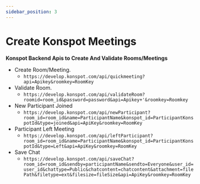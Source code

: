 ```yaml
---
sidebar_position: 3
---
```


# Create Konspot Meetings

**Konspot Backend Apis to Create And Validate Rooms/Meetings**

- Create Room/Meeting.
	- `https://develop.konspot.com/api/quickmeeting?api=Apikey&roomkey=RoomKey`
- Validate Room.
	- `https://develop.konspot.com/api/validateRoom?roomid=room_id&password=password&api=Apikey+'&roomkey=Roomkey`
- New Participant Joined
	- `https://develop.konspot.com/api/newParticipant?room_id=room_id&name=ParticipantName&konspot_id=ParticipantKonspotId&type=joined&api=ApiKey&roomkey=RoomKey`
- Participant Left Meeting
	- `https://develop.konspot.com/api/leftParticipant?room_id=room_id&name=ParticipantName&konspot_id=ParticipantKonspotId&type=Left&api=ApiKey&roomkey=RoomKey`
- Save Chat
	- `https://develop.konspot.com/api/saveChat?room_id=room_id&sendby=participantName&sendto=Everyone&user_id=user_id&chattype=Public&chatcontent=chatcontent&attachment=filePath&filetype=ext&filesize=fileSize&api=ApiKey&roomkey=RoomKey`
  